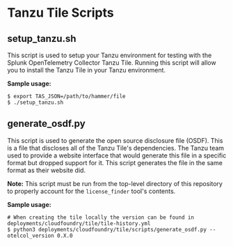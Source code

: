 # Tanzu Tile Scripts

## setup_tanzu.sh

This script is used to setup your Tanzu environment for testing with the Splunk OpenTelemetry Collector Tanzu Tile. Running
this script will allow you to install the Tanzu Tile in your Tanzu environment.

**Sample usage:**
```shell
$ export TAS_JSON=/path/to/hammer/file
$ ./setup_tanzu.sh
```

## generate_osdf.py

This script is used to generate the open source disclosure file (OSDF). This is a file that discloses all of the Tanzu
Tile's dependencies. The Tanzu team used to provide a website interface that would generate this file in a specific
format but dropped support for it. This script generates the file in the same format as their website did.

**Note:** This script must be run from the top-level directory of this repository to properly account for the
`license_finder` tool's contents.

**Sample usage:**
```shell
# When creating the tile locally the version can be found in deployments/cloudfoundry/tile/tile-history.yml
$ python3 deployments/cloudfoundry/tile/scripts/generate_osdf.py --otelcol_version 0.X.0
```